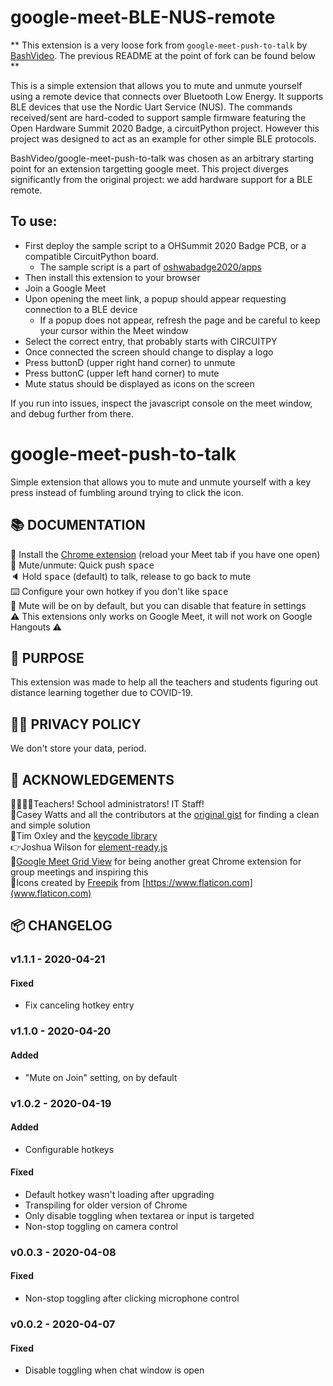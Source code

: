 # google-meet-BLE-NUS-remote

** This extension is a very loose fork from `google-meet-push-to-talk` by [BashVideo](https://github.com/BashVideo/google-meet-push-to-talk). The previous README at the point of fork can be found below **

This is a simple extension that allows you to mute and unmute yourself using a remote device that connects over Bluetooth Low Energy. It supports BLE devices that use the Nordic Uart Service (NUS). The commands received/sent are hard-coded to support sample firmware featuring the Open Hardware Summit 2020 Badge, a circuitPython project. However this project was designed to act as an example for other simple BLE protocols.

BashVideo/google-meet-push-to-talk was chosen as an arbitrary starting point for an extension targetting google meet. This project diverges significantly from the original project: we add hardware support for a BLE remote. 

## To use:
* First deploy the sample script to a OHSummit 2020 Badge PCB, or a compatible CircuitPython board.
    * The sample script is a part of [oshwabadge2020/apps](https://github.com/oshwabadge2020/apps/tree/master/ble_uart_simple)
* Then install this extension to your browser
* Join a Google Meet
* Upon opening the meet link, a popup should appear requesting connection to a BLE device
    * If a popup does not appear, refresh the page and be careful to keep your cursor within the Meet window
* Select the correct entry, that probably starts with CIRCUITPY
* Once connected the screen should change to display a logo
* Press buttonD (upper right hand corner) to unmute
* Press buttonC (upper left hand corner) to mute
* Mute status should be displayed as icons on the screen

If you run into issues, inspect the javascript console on the meet window, and debug further from there.


# google-meet-push-to-talk

Simple extension that allows you to mute and unmute yourself with a key press instead of fumbling around trying to click the icon.

## 📚 DOCUMENTATION

🎉 Install the [Chrome extension](https://chrome.google.com/webstore/detail/google-meet-push-to-talk/pgpidfocdapogajplhjofamgeboonmmj) (reload your Meet tab if you have one open)  
🔕 Mute/unmute: Quick push <kbd>space</kbd>  
🔈 Hold <kbd>space</kbd> (default) to talk, release to go back to mute  
⌨️ Configure your own hotkey if you don't like <kbd>space</kbd>  
📣 Mute will be on by default, but you can disable that feature in settings  
⚠️ This extensions only works on Google Meet, it will not work on Google Hangouts ⚠️

## 🤔 PURPOSE

This extension was made to help all the teachers and students figuring out distance learning together due to COVID-19.

## 🕵️‍♀️ PRIVACY POLICY

We don't store your data, period.

## 🙏 ACKNOWLEDGEMENTS

👩‍🏫👨‍🏫Teachers! School administrators! IT Staff!  
🙌Casey Watts and all the contributors at the [original gist](https://gist.github.com/caseywatts/561bc498b6feec3d419b29a65d916663) for finding a clean and simple solution  
🤝Tim Oxley and the [keycode library](https://github.com/timoxley/keycode)  
👉Joshua Wilson for [element-ready.js](https://gist.github.com/jwilson8767/db379026efcbd932f64382db4b02853e)  
💪[Google Meet Grid View](https://chrome.google.com/webstore/detail/google-meet-grid-view/bjkegbgpfgpikgkfidhcihhiflbjgfic?hl=en-US) for being another great Chrome extension for group meetings and inspiring this  
🙊Icons created by [Freepik](https://www.flaticon.com/authors/freepik) from [https://www.flaticon.com](www.flaticon.com)

## 📦 CHANGELOG

### v1.1.1 - 2020-04-21

#### Fixed

- Fix canceling hotkey entry

### v1.1.0 - 2020-04-20

#### Added

- "Mute on Join" setting, on by default

### v1.0.2 - 2020-04-19

#### Added

- Configurable hotkeys

#### Fixed

- Default hotkey wasn't loading after upgrading
- Transpiling for older version of Chrome
- Only disable toggling when textarea or input is targeted
- Non-stop toggling on camera control

### v0.0.3 - 2020-04-08

#### Fixed

- Non-stop toggling after clicking microphone control

### v0.0.2 - 2020-04-07

#### Fixed

- Disable toggling when chat window is open
